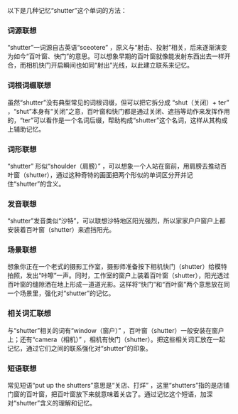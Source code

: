 以下是几种记忆“shutter”这个单词的方法：

### 词源联想
“shutter”一词源自古英语“sceotere” ，原义与“射击、投射”相关，后来逐渐演变为如今“百叶窗、快门”的意思。可以想象早期的百叶窗就像能发射东西出去一样开合，而相机快门开启瞬间也如同“射出”光线，以此建立联系来记忆。

### 词根词缀联想
虽然“shutter”没有典型常见的词根词缀，但可以把它拆分成 “shut（关闭）+ ter” ，“shut”本身有“关闭”之意，百叶窗和快门都是通过关闭、遮挡等动作来发挥作用的，“ter”可以看作是一个名词后缀，帮助构成“shutter”这个名词，这样从其构成上辅助记忆。

### 词形联想
“shutter” 形似“shoulder（肩膀）” ，可以想象一个人站在窗前，用肩膀去推动百叶窗（shutter），通过这种奇特的画面把两个形似的单词区分开并记住“shutter”的含义。

### 发音联想
“shutter”发音类似“沙特”，可以联想沙特地区阳光强烈，所以家家户户窗户上都安装着百叶窗（shutter）来遮挡阳光。 

### 场景联想
想象你正在一个老式的摄影工作室，摄影师准备按下相机快门（shutter）给模特拍照，发出“咔嚓”一声。同时，工作室的窗户上装着百叶窗（shutter），阳光透过百叶窗的缝隙洒在地上形成一道道光影。这样将“快门”和“百叶窗”两个意思放在同一个场景里，强化对“shutter”的记忆。

### 相关词汇联想
与“shutter”相关的词有“window（窗户）” ，百叶窗（shutter）一般安装在窗户上；还有“camera（相机）” ，相机有快门（shutter）。把这些相关词汇放在一起记忆，通过它们之间的联系强化对“shutter”的印象。

### 短语联想
常见短语“put up the shutters”意思是“关店、打烊” ，这里“shutters”指的是店铺门窗的百叶窗，把百叶窗放下来就意味着关店了。通过记忆这个短语，加深对“shutter”含义的理解和记忆。 